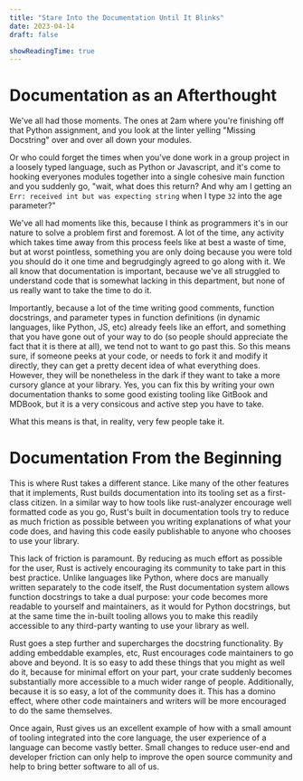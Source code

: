 ```yaml
---
title: "Stare Into the Documentation Until It Blinks"
date: 2023-04-14
draft: false

showReadingTime: true
---
```


# Documentation as an Afterthought

We've all had those moments. The ones at 2am where you're finishing off that Python
assignment, and you look at the linter yelling "Missing Docstring" over and over
all down your modules.

Or who could forget the times when you've done work in a group project in a loosely
typed language, such as Python or Javascript, and it's come to hooking everyones
modules together into a single cohesive main function and you suddenly go, "wait,
what does this return? And why am I getting an `Err: received int but was expecting
string` when I type `32` into the age parameter?"

We've all had moments like this, because I think as programmers it's in our
nature to solve a problem first and foremost. A lot of the time, any activity 
which takes time away from this process feels like at best a waste of time, but at 
worst pointless, something you are only doing because you were told you should do it 
one time and begrudgingly agreed to go along with it. We all know that documentation 
is important, because we've all struggled to understand code that is somewhat lacking
in this department, but none of us really want to take the time to do it.

Importantly, because a lot of the time writing good comments, function docstrings,
and parameter types in function definitions (in dynamic languages, like Python, JS, etc)
already feels like an effort, and something that you have gone out of your way 
to do (so people should appreciate the fact that it is there at all), we tend 
not to want to go past this. So this means sure, if someone peeks at your code, 
or needs to fork it and modify it directly, they can get a pretty decent idea of what
everything does. However, they will be nonetheless in the dark if they want to take a more
cursory glance at your library. Yes, you can fix this by writing your own documentation thanks
to some good existing tooling like GitBook and MDBook, but it is a very consicous and active step you 
have to take.

What this means is that, in reality, very few people take it.

# Documentation From the Beginning

This is where Rust takes a different stance. Like many of the other features that 
it implements, Rust builds documentation into its tooling set as a first-class citizen.
In a similar way to how tools like rust-analyzer encourage well formatted code as you 
go, Rust's built in documentation tools try to reduce as much friction as possible 
between you writing explanations of what your code does, and having this code 
easily publishable to anyone who chooses to use your library. 

This lack of friction is paramount. By reducing as much effort as possible for the user,
Rust is actively encouraging its community to take part in this best practice. Unlike
languages like Python, where docs are manually written separately to the code itself,
the Rust documentation system allows function docstrings to take a dual purpose: 
your code becomes more readable to yourself and maintainers, as it would for Python 
docstrings, but at the same time the in-built tooling allows you to make this 
readily accessible to any third-party wanting to use your library as well.

Rust goes a step further and supercharges the docstring functionality. By adding
embeddable examples, etc, Rust encourages code maintainers to go above and beyond.
It is so easy to add these things that you might as well do it, because for minimal 
effort on your part, your crate suddenly becomes substantially more accessible to a much wider
range of people. Additionally, because it is so easy, a lot of the community does it.
This has a domino effect, where other code maintainers and writers will be more 
encouraged to do the same themselves.

Once again, Rust gives us an excellent example of how with a small amount of tooling 
integrated into the core language, the user experience of a language can become 
vastly better. Small changes to reduce user-end and developer friction can only
help to improve the open source community and help to bring better software to all of us.
